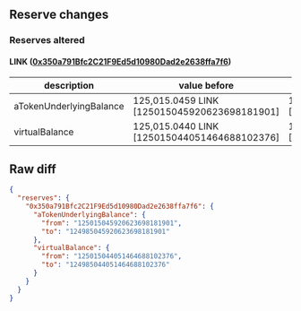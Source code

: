 ## Reserve changes

### Reserves altered

#### LINK ([0x350a791Bfc2C21F9Ed5d10980Dad2e2638ffa7f6](https://optimistic.etherscan.io/address/0x350a791Bfc2C21F9Ed5d10980Dad2e2638ffa7f6))

| description | value before | value after |
| --- | --- | --- |
| aTokenUnderlyingBalance | 125,015.0459 LINK [125015045920623698181901] | 124,985.0459 LINK [124985045920623698181901] |
| virtualBalance | 125,015.0440 LINK [125015044051464688102376] | 124,985.0440 LINK [124985044051464688102376] |


## Raw diff

```json
{
  "reserves": {
    "0x350a791Bfc2C21F9Ed5d10980Dad2e2638ffa7f6": {
      "aTokenUnderlyingBalance": {
        "from": "125015045920623698181901",
        "to": "124985045920623698181901"
      },
      "virtualBalance": {
        "from": "125015044051464688102376",
        "to": "124985044051464688102376"
      }
    }
  }
}
```